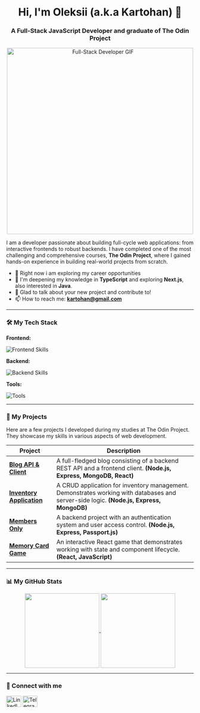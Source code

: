 <h1 align="center">Hi, I'm Oleksii (a.k.a Kartohan) 👋</h1>
<h3 align="center">A Full-Stack JavaScript Developer and graduate of The Odin Project</h3>

<p align="center">
  <img src="https://media.giphy.com/media/L1R1tvI9svkIWwpVYr/giphy.gif" alt="Full-Stack Developer GIF" width="500"/>
</p>

I am a developer passionate about building full-cycle web applications: from interactive frontends to robust backends. I have completed one of the most challenging and comprehensive courses, **The Odin Project**, where I gained hands-on experience in building real-world projects from scratch.

- 🔭 Right now i am exploring my career opportunities
- 🌱 I'm deepening my knowledge in **TypeScript** and exploring **Next.js**, also interested in **Java**.
- 💬 Glad to talk about your new project and contribute to!
- 📫 How to reach me: **[kartohan@gmail.com](mailto:kartohan@gmail.com)**

---

### 🛠️ My Tech Stack

**Frontend:**
<p>
  <img src="https://skillicons.dev/icons?i=html,css,javascript,react,vite" alt="Frontend Skills" />
</p>

**Backend:**
<p>
  <img src="https://skillicons.dev/icons?i=nodejs,express,mongodb" alt="Backend Skills" />
</p>

**Tools:**
<p>
  <img src="https://skillicons.dev/icons?i=git,github,vscode,webpack" alt="Tools" />
</p>

---

### 🚀 My Projects

Here are a few projects I developed during my studies at The Odin Project. They showcase my skills in various aspects of web development.

| Project                                                                      | Description                                                                                                                               |
| ---------------------------------------------------------------------------- | ----------------------------------------------------------------------------------------------------------------------------------------- |
| **[Blog API & Client](https://github.com/Kartohan/Blog-API-TOP-Client)** | A full-fledged blog consisting of a backend REST API and a frontend client. **(Node.js, Express, MongoDB, React)** |
| **[Inventory Application](https://github.com/Kartohan/inventory-application-TOP)** | A CRUD application for inventory management. Demonstrates working with databases and server-side logic. **(Node.js, Express, MongoDB)** |
| **[Members Only](https://github.com/Kartohan/members-only-TOP-project)** | A backend project with an authentication system and user access control. **(Node.js, Express, Passport.js)** |
| **[Memory Card Game](https://github.com/Kartohan/memory-card-TOP-project)** | An interactive React game that demonstrates working with state and component lifecycle. **(React, JavaScript)** |

---

### 📊 My GitHub Stats

<p align="center">
  <a href="https://github.com/anuraghazra/github-readme-stats">
    <img height=200 align="center" src="https://github-readme-stats.vercel.app/api?username=Kartohan&show_icons=true&theme=tokyonight&rank_icon=github" />
  </a>
  <a href="https://github.com/anuraghazra/github-readme-stats">
    <img height=200 align="center" src="https://github-readme-stats.vercel.app/api/top-langs?username=Kartohan&layout=compact&langs_count=8&theme=tokyonight" />
  </a>
</p>

---

### 🔗 Connect with me

<p align="left">
<a href="https://linkedin.com/in/Oleksii-Saiko" target="blank"><img align="center" src="https://raw.githubusercontent.com/rahuldkjain/github-profile-readme-generator/master/src/images/icons/Social/linked-in-alt.svg" alt="LinkedIn" height="30" width="40" /></a>
<a href="https://t.me/KartoshechkaTG" target="blank"><img align="center" src="https://upload.wikimedia.org/wikipedia/commons/8/82/Telegram_logo.svg" alt="Telegram" height="30" width="40" /></a>
</p>

